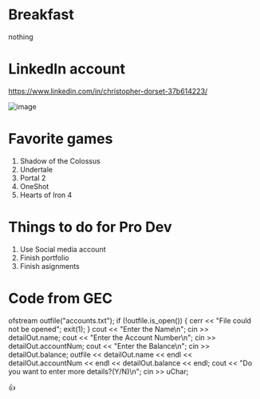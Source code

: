 # Breakfast
nothing

# LinkedIn account
https://www.linkedin.com/in/christopher-dorset-37b614223/

![image](https://user-images.githubusercontent.com/91534130/145369383-01d06765-4db1-4531-accc-7bbad2328ae7.png)

# Favorite games
1. Shadow of the Colossus 
2. Undertale
3. Portal 2
4. OneShot
5. Hearts of Iron 4

# Things to do for Pro Dev
1. Use Social media account
2. Finish portfolio
3. Finish asignments

# Code from GEC
 ofstream outfile("accounts.txt");
                if (!outfile.is_open())
                {
                    cerr << "File could not be opened";
                    exit(1);
                }
                cout << "Enter the Name\n";
                cin >> detailOut.name;
                cout << "Enter the Account Number\n";
                cin >> detailOut.accountNum;
                cout << "Enter the Balance\n";
                cin >> detailOut.balance;
                outfile << detailOut.name << endl << detailOut.accountNum << endl << detailOut.balance << endl;
                cout << "Do you want to enter more details?(Y/N)\n";
                cin >> uChar;

👍
